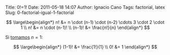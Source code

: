 Title: 0!=1!
Date: 2011-05-18 14:07
Author: Ignacio Cano
Tags: factorial, latex
Slug: 0-factorial-igual-1-factorial

$$
\large\begin{align*}
n! &= n \cdot (n-1) \cdot (n-2) \cdots 3 \cdot 2 \cdot 1 \\
n! &= n \cdot (n-1)! \\
(n-1)! &= \frac{n!}{n}
\end{align*}
$$

Si [tomamos][] $n=1$:

$$
\large\begin{align*}
(1-1)! &= \frac{1!}{1} \\
0! &= 1
\end{align*}
$$

  [tomamos]: http://www.adonald.btinternet.co.uk/Factor/Zero.html
    "tomamos"
